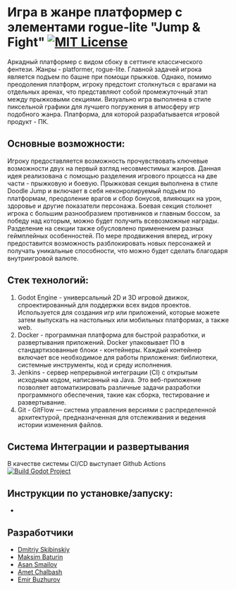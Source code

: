 # Игра в жанре платформер с элементами rogue-lite "Jump & Fight" [![MIT License](https://img.shields.io/badge/License-MIT-green.svg)](https://choosealicense.com/licenses/mit/) 
Аркадный платформер с видом сбоку в сеттинге классического фентези. Жанры - platformer, rogue-lite. Главной задачей игрока является подъем по башне при помощи прыжков. Однако, помимо преодоления платформ, игроку предстоит столкнуться с врагами на отдельных аренах, что представляют собой промежуточный этап между прыжковыми секциями. Визуально игра выполнена в стиле пиксельной графики для лучшего погружения в атмосферу игр подобного жанра. Платформа, для которой разрабатывается игровой продукт - ПК.
## Основные возможности:
Игроку предоставляется возможность прочувствовать ключевые возможности двух на первый взгляд несовместимых жанров. Данная идея реализована с помощью разделения игрового процесса на две части - прыжковую и боевую. 
Прыжковая секция выполнена в стиле Doodle Jump и включает в себя неконролируемый подъем по платформам, преодоление врагов и сбор бонусов, влияющих на урон, здоровье и другие показатели персонажа. 
Боевая секция столкнет игрока с большим разнообразием противников и главным боссом, за победу над которым, можно будет получить всевозможные награды. 
Разделение на секции также обусловлено применением разных геймплейных особенностей. По мере продвижения вперед, игроку предоставится возможность разблокировать новых персонажей и получать уникальные способности, что можно будет сделать благодаря внутриигровой валюте.
## Стек технологий:
1. Godot Engine - универсальный 2D и 3D игровой движок, спроектированный для поддержки всех видов проектов. Используется для создания игр или приложений, которые можете затем выпускать на настольных или мобильных платформах, а также web.
2. Docker - программная платформа для быстрой разработки, и развертывания приложений. Docker упаковывает ПО в стандартизованные блоки - контейнеры. Каждый контейнер включает все необходимое для работы приложения: библиотеки, системные инструменты, код и среду исполнения.
3. Jenkins - сервер непрерывной интеграции (CI) с открытым исходным кодом, написанный на Java. Это веб-приложение позволяет автоматизировать различные задачи разработки программного обеспечения, такие как сборка, тестирование и развертывание.
4. Git - GitFlow — система управления версиями с распределенной архитектурой, предназначенная для отслеживания и ведения истории изменения файлов.

## Система Интеграции и развертывания 
В качестве системы CI/CD выступает Github Actions
[![Build Godot Project](https://github.com/DmitriySkiba/Jump-Fight/actions/workflows/godot-build.yml/badge.svg)](https://github.com/DmitriySkiba/Jump-Fight/actions/workflows/godot-build.yml)

## Инструкции по установке/запуску:
-
## Разработчики
- [Dmitriy Skibinskiy](https://github.com/DmitriySkiba)
- [Maksim Baturin](https://github.com/MaksimBaturin)
- [Asan Smailov](https://github.com/AsanSmailov)
- [Amet Chalbash](https://github.com/DiarrheaGiver)
- [Emir Buzhurov](https://github.com/EmirBuzhurov)
